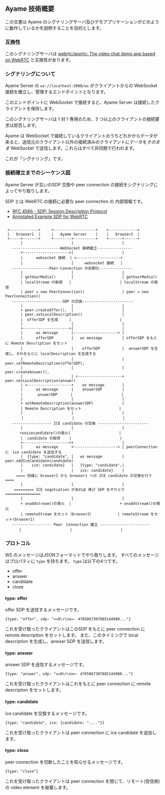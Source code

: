 ## Ayame 技術概要

この文書は Ayame のシグナリングサーバ及びデモアプリケーションがどのように動作しているかを説明することを目的とします。

### 互換性

このシグナリングサーバは [webrtc/apprtc: The video chat demo app based on WebRTC](https://github.com/webrtc/apprtc) と互換性があります。

### シグナリングについて

Ayame Server の `ws://localhost:3000/ws` がクライアントからの WebSocket 接続を確立し、管理するエンドポイントとなります。

このエンドポイントに WebSocket で接続すると、Ayame Server は接続したクライアントを保持します。

このシグナリングサーバは 1 対 1 専用のため、3 つ以上のクライアントの接続要求は拒否します。

Ayame は WebSocket で接続しているクライアントのうちどれかからデータが来ると、送信元のクライアント以外の接続済みのクライアントにデータを*そのまま* WebSocket で送信します。これらはすべて非同期で行われます。

これが「シグナリング」です。

### 接続確立までのシーケンス図

Ayame Server が互いのSDP 交換や peer connection の接続をシグナリングによってやり取りします。

SDP とは WebRTC の接続に必要な peer connection の 内部情報です。 

- [RFC 4566 \- SDP: Session Description Protocol](https://tools.ietf.org/html/rfc4566)
- [Annotated Example SDP for WebRTC](https://tools.ietf.org/html/draft-ietf-rtcweb-sdp-11)

 ```

  +-------------+     +-------------------+    +-------------+
  |   browser1  |     |   Ayame Server    |    |   browser2  |
  +-----+-------+     +--------+----------+    +------+------+
        |                      |                      |
    ----------------------WebSocket 接続確立----------------
        +--------------------->|                      |
        |      websocket 接続  | <--------------------+
        |                      |     websocket 接続   |
    -----------------Peer-Connection の初期化---------------
        |                      |                      |
        | getUserMedia()       |                      | getUserMedia() 
        | localStream の取得   |                      | localStream の取得 
        | peer = new PeerConnection()                 | peer = new PeerConnection()
    -----------------------SDP の交換-----------------------
        |                      |                      |
        + peer.createOffer(),  |                      |
        | peer.setLocalDescription()                  |
        |  offerSDP を生成     |                      |
        |                      |                      |
        +--------------------->|                      |
        |      ws message      |--------------------> |
        |      offerSDP        |   ws message         | offerSDP をもとに Remote Description をセット
        |                      |    offerSDP          |  answerSDP を生成し、それをもとに localDescription を生成する
        |                      |                      |　peer.setRemoteDescription(offerSDP),
        |                      |                      |  peer.createAnswer(),
        |                      | <--------------------+  peer.setLocalDescription(answer)
        | <--------------------+    ws message        |
        |      ws message      |    answerSDP         |
        |     　answerSDP      |                      |
        |                      |                      |
        + setRemoteDescription(answerSDP)             |
        | Remote Description をセット                 |
        |                      |                      |
　   　 |                      |                      |
    ------------------ ICE candidate の交換 -----------------------
        |                      |                      |
　　　　+onicecandidate()の発火|                      |
        |  candidate の取得    |                      |
        +--------------------->+                      |
        |      ws message      +--------------------> | peerConnection に　ice candidate を追加する
        |  {type: "candidate", |   ws message         | peer.addIceCandidate(candidate)
        |    ice: candidate}   |   {type: "candidate",|
        |                      |   ice: candidate}    |　
      ==== 同様に browser2 から browser1 への ICE candidate の交換を行う ====
        |                      |                      |
     ========= ICE negotiation があれば 再び SDP をやりとり ================
        |                      |                      |
        + onaddstream()の発火  |                      + onaddstream()の発火
        | remoteStream をセット（browser2）           | remoteStream をセット(browser1)
    ------------------ Peer　Connection 確立 -----------------------
 　　   |                      |                      |　
```


### プロトコル

WS のメッセージはJSONフォーマットでやり取りします。
すべてのメッセージはプロパティに `type` を持ちます。
`type` は以下の4つです。

- offer
- answer
- candidate
- close

#### type: offer

offer SDP を送信するメッセージです。

```
{type: "offer", sdp: "v=0\r\no=- 4765067307885144980..."}
```

これを受け取ったクライアントはこのSDP をもとに peer connection に remote description をセットします。
また、このタイミングで local description を生成し、anwser SDP を送信します。

#### type: answer

answer SDP を送信するメッセージです。

```
{type: "answer", sdp: "v=0\r\no=- 4765067307885144980..."}
```

これを受け取ったクライアントはこれをもとに peer connection に remote description をセットします。

#### type: candidate

ice candidate を交換するメッセージです。

```
{type: "candidate", ice: {candidate: "...."}}
```

これを受け取ったクライアントは peer connection に ice candidate を追加します。

#### type: close

peer connection を切断したことを知らせるメッセージです。

```
{type: "close"}
```

これを受け取ったクライアントは peer connection を閉じて、リモート(受信側)の video element を破棄します。
